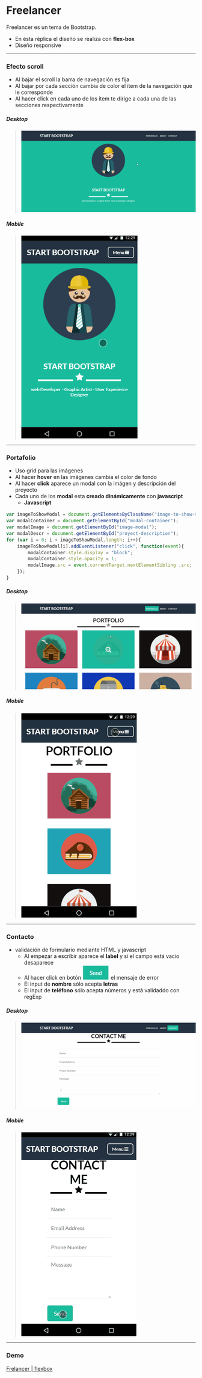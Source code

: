 # Freelancer

Freelancer es un tema de Bootstrap.    
+ En ésta réplica el diseño se realiza con **flex-box**
+ Diseño responsive

---
### Efecto scroll
+ Al bajar el scroll la barra de navegación es fija
+ Al bajar por cada sección cambia de color el item de la navegación que le corresponde
+ Al hacer click en cada uno de los item te dirige a  cada una de las secciones respectivamente

##### _Desktop_
>![Scroll effect in desktop](gif/freelancer-scroll.gif "Scroll effect in desktop")

##### _Mobile_
>![Scroll effect in mobile](gif/freelancer-scroll-mobile.gif "Scroll effect in mobile")

----
### Portafolio
+ Uso grid para las imágenes
+ Al hacer **hover** en las imágenes cambia el color de fondo
+ Al hacer **click** aparece un modal con la imágen y descripción del proyecto
+ Cada uno de los **modal** esta **creado dinámicamente** con **javascript**
    * **Javascript**
    
```js
var imageToShowModal = document.getElementsByClassName("image-to-show-modal");
var modalContainer = document.getElementById("modal-container");
var modalImage = document.getElementById("image-modal");
var modalDescr = document.getElementById("proyect-description");
for (var i = 0; i < imageToShowModal.length; i++){
    imageToShowModal[i].addEventListener("click", function(event){
        modalContainer.style.display = "block";
        modalContainer.style.opacity = 1;
        modalImage.src = event.currentTarget.nextElementSibling .src;
    });
}
```


##### _Desktop_
>![Modal in desktop](gif/freelancer-modal-desktop.gif "Modal in desktop")

##### _Mobile_
>![Modal in mobile](gif/freelancer-modal-mobile.gif "Modal in mobile")

---
### Contacto
+ validación de formulario mediante HTML y javascript
    * Al empezar a escribir aparece el **label** y si el campo está vacío desaparece
    * Al hacer click en botón ![Form's send button](gif/freelancer-button-send.JPG "Form's send button")  el mensaje de error
    * El input de **nombre** sólo acepta **letras**
    * El input de **teléfono** sólo acepta números y está validaddo con regExp
    

##### _Desktop_
>![Form in desktop](gif/freelancer-form-desktop.gif "Form in desktop")

##### _Mobile_
>![Form in mobile](gif/freelancer-form-mobile.gif "Form in mobile")    

---
### Demo
[Frelancer | flexbox](https://ely405.github.io/start-boostrap/)


